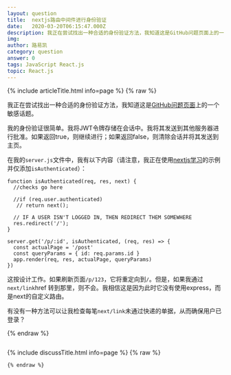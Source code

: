 ```yaml
---
layout: question
title:  nextjs路由中间件进行身份验证
date:   2020-03-20T06:15:47.000Z
description: 我正在尝试找出一种合适的身份验证方法，我知道这是GitHub问题页面上的一个敏感话题。我的身份验证很简单。我将JWT令牌存储在会话中。我将其发送到其他...
img: 
author: 路易凯
category: question
answer: 0
tags: JavaScript React.js
topic: React.js
---
```

<div class="article-root">
  <div class="article">
    {% include articleTitle.html info=page %}
    {% raw %}
    <div class="article-content"><p><font style="vertical-align: inherit;"><font style="vertical-align: inherit;">我正在尝试找出一种合适的身份验证方法，我知道这是</font></font><a href="https://github.com/zeit/next.js/issues/153" rel="noreferrer"><font style="vertical-align: inherit;"><font style="vertical-align: inherit;">GitHub问题页面</font></font></a><font style="vertical-align: inherit;"><font style="vertical-align: inherit;">上的一个敏感话题</font><font style="vertical-align: inherit;">。</font></font></p>

<p><font style="vertical-align: inherit;"><font style="vertical-align: inherit;">我的身份验证很简单。</font><font style="vertical-align: inherit;">我将JWT令牌存储在会话中。</font><font style="vertical-align: inherit;">我将其发送到其他服务器进行批准。</font><font style="vertical-align: inherit;">如果返回true，则继续进行；如果返回false，则清除会话并将其发送到主页。</font></font></p>

<p><font style="vertical-align: inherit;"><font style="vertical-align: inherit;">在我的</font></font><code>server.js</code><font style="vertical-align: inherit;"><font style="vertical-align: inherit;">文件中，我有以下内容（请注意，我正在使用</font></font><a href="https://nextjs.org/learn/basics/create-dynamic-pages" rel="noreferrer"><font style="vertical-align: inherit;"><font style="vertical-align: inherit;">nextjs学习</font></font></a><font style="vertical-align: inherit;"><font style="vertical-align: inherit;">的示例</font><font style="vertical-align: inherit;">并仅添加</font></font><code>isAuthenticated</code><font style="vertical-align: inherit;"><font style="vertical-align: inherit;">）：</font></font></p>

<pre><code>function isAuthenticated(req, res, next) {<font></font>
  //checks go here<font></font>
<font></font>
  //if (req.user.authenticated)<font></font>
   // return next();<font></font>
<font></font>
  // IF A USER ISN'T LOGGED IN, THEN REDIRECT THEM SOMEWHERE<font></font>
  res.redirect('/');<font></font>
}<font></font>
<font></font>
server.get('/p/:id', isAuthenticated, (req, res) =&gt; {<font></font>
  const actualPage = '/post'<font></font>
  const queryParams = { id: req.params.id }<font></font>
  app.render(req, res, actualPage, queryParams)<font></font>
})<font></font>
</code></pre>

<p><font style="vertical-align: inherit;"><font style="vertical-align: inherit;">这按设计工作。</font><font style="vertical-align: inherit;">如果刷新页面</font></font><code>/p/123</code><font style="vertical-align: inherit;"><font style="vertical-align: inherit;">，它将重定向到</font></font><code>/</code><font style="vertical-align: inherit;"><font style="vertical-align: inherit;">。</font><font style="vertical-align: inherit;">但是，如果我通过</font></font><code>next/link</code><font style="vertical-align: inherit;"><font style="vertical-align: inherit;">href </font><font style="vertical-align: inherit;">转到那里</font><font style="vertical-align: inherit;">，则不会。</font><font style="vertical-align: inherit;">我相信这是因为此时它没有使用express，而是next的自定义路由。</font></font></p>

<p><font style="vertical-align: inherit;"><font style="vertical-align: inherit;">有没有一种方法可以让我检查每笔</font></font><code>next/link</code><font style="vertical-align: inherit;"><font style="vertical-align: inherit;">未通过快递的单据，从而确保用户已登录？</font></font></p></div>
    {% endraw %}
  </div>
  <p style="height: 0;width:0;overflow: hidden;"> 第2533篇《nextjs路由中间件进行身份验证》来自Winter(https://github.com/aiyld/aiyld.github.io)的站点</p>
  <div class="discuss-wrapper">
    {% include discussTitle.html info=page %}
    {% raw %}
    
    {% endraw %}
  </div>
<div>
